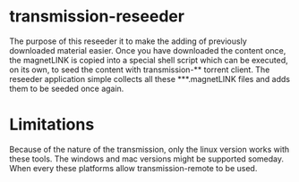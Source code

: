 # transmission-reseeder
The purpose of this reseeder it to make the adding of previously downloaded material easier.
Once you have downloaded the content once, the magnetLINK is copied into a special shell script
which can be executed, on its own, to seed the content with transmission-** torrent client.
The reseeder application simple collects all these ***.magnetLINK files and adds them to be seeded once again.

# Limitations
Because of the nature of the transmission, only the linux version works with these tools. The windows
and mac versions might be supported someday. When every these platforms allow transmission-remote to be used.

